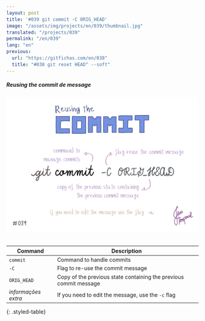 ```yaml
---
layout: post
title: '#039 git commit -C ORIG_HEAD'
image: "/assets/img/projects/en/039/thumbnail.jpg"
translated: "/projects/039"
permalink: "/en/039"
lang: "en"
previous:
  url: "https://gitfichas.com/en/038"
  title: "#038 git reset HEAD^ --soft"
---
```

##### Reusing the commit de message

<img alt="To reuse the changes and message undone with soft flag, use the command git commit -C ORIG_HEAD" src="/assets/img/projects/en/039/full.jpg"><br><br>

| Command | Description |
|---------|-------------|
| `commit` | Command to handle commits |
| `-C` | Flag to re-use the commit message |
| `ORIG_HEAD` | Copy of the previous state containing the previous commit message |
| _informações extra_ | If you need to edit the message, use the `-c` flag |
{: .styled-table}

<!--
<br>
You might also be interested in reading this article:

<a href="FILL">
  <strong>FILL</strong>
</a>
-->
